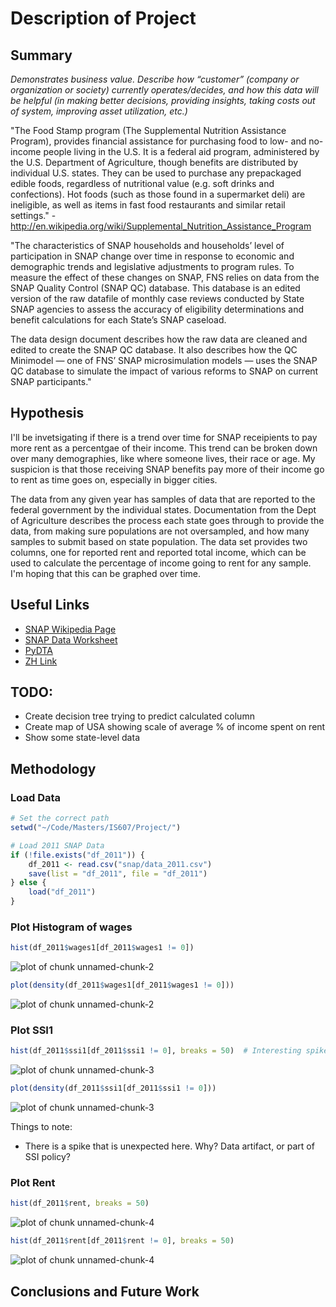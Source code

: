 Description of Project
======================

## Summary 

_Demonstrates business value.  Describe how “customer” (company or organization or society) currently operates/decides, and how this data will be helpful (in making better decisions, providing insights, taking costs out of system, improving asset utilization, etc.)_

"The Food Stamp program (The Supplemental Nutrition Assistance Program), provides financial assistance for purchasing food to low- and no-income people living in the U.S. It is a federal aid program, administered by the U.S. Department of Agriculture, though benefits are distributed by individual U.S. states. They can be used to purchase any prepackaged edible foods, regardless of nutritional value (e.g. soft drinks and confections). Hot foods (such as those found in a supermarket deli) are ineligible, as well as items in fast food restaurants and similar retail settings." - http://en.wikipedia.org/wiki/Supplemental_Nutrition_Assistance_Program

"The characteristics of SNAP households and households’ level of participation in SNAP change
over time in response to economic and demographic trends and legislative adjustments to program
rules. To measure the effect of these changes on SNAP, FNS relies on data from the SNAP Quality
Control (SNAP QC) database. This database is an edited version of the raw datafile of monthly case
reviews conducted by State SNAP agencies to assess the accuracy of eligibility determinations and
benefit calculations for each State’s SNAP caseload.

The data design document describes how the raw data are cleaned and edited to create the SNAP QC database. It also describes how the QC Minimodel — one of FNS’ SNAP microsimulation models — uses the SNAP QC database to simulate the impact of various reforms to SNAP on current SNAP participants."

## Hypothesis

I'll be invetsigating if there is a trend over time for SNAP receipients to pay more rent as a percentgae of their income. This trend can be broken down over many demographies, like where someone lives, their race or age. My suspicion is that those receiving SNAP benefits pay more of their income go to rent as time goes on, especially in bigger cities.

The data from any given year has samples of data that are reported to the federal government by the individual states. Documentation from the Dept of Agriculture describes the process each state goes through to provide the data, from making sure populations are not oversampled, and how many samples to submit based on state population. The data set provides two columns, one for reported rent and reported total income, which can be used to calculate the percentage of income going to rent for any sample. I'm hoping that this can be graphed over time.

## Useful Links

* [SNAP Wikipedia Page](http://en.wikipedia.org/wiki/Supplemental_Nutrition_Assistance_Program)
* [SNAP Data Worksheet](http://hostm142.mathematica-mpr.com/fns/2011/tech%20doc%202011.pdf_2011)
* [PyDTA](http://presbrey.mit.edu/PyDTA#export_to_CSV)
* [ZH Link](http://www.zerohedge.com/news/2013-12-09/rent-too-damned-high)

## TODO:

* Create decision tree trying to predict calculated column
* Create map of USA showing scale of average % of income spent on rent
* Show some state-level data

## Methodology

### Load Data


```r
# Set the correct path
setwd("~/Code/Masters/IS607/Project/")

# Load 2011 SNAP Data
if (!file.exists("df_2011")) {
    df_2011 <- read.csv("snap/data_2011.csv")
    save(list = "df_2011", file = "df_2011")
} else {
    load("df_2011")
}
```


### Plot Histogram of wages


```r
hist(df_2011$wages1[df_2011$wages1 != 0])
```

![plot of chunk unnamed-chunk-2](figure/unnamed-chunk-21.png) 

```r
plot(density(df_2011$wages1[df_2011$wages1 != 0]))
```

![plot of chunk unnamed-chunk-2](figure/unnamed-chunk-22.png) 


### Plot SSI1


```r
hist(df_2011$ssi1[df_2011$ssi1 != 0], breaks = 50)  # Interesting spike
```

![plot of chunk unnamed-chunk-3](figure/unnamed-chunk-31.png) 

```r
plot(density(df_2011$ssi1[df_2011$ssi1 != 0]))
```

![plot of chunk unnamed-chunk-3](figure/unnamed-chunk-32.png) 


Things to note:
* There is a spike that is unexpected here. Why? Data artifact, or part of SSI policy?

### Plot Rent


```r
hist(df_2011$rent, breaks = 50)
```

![plot of chunk unnamed-chunk-4](figure/unnamed-chunk-41.png) 

```r
hist(df_2011$rent[df_2011$rent != 0], breaks = 50)
```

![plot of chunk unnamed-chunk-4](figure/unnamed-chunk-42.png) 


## Conclusions and Future Work
